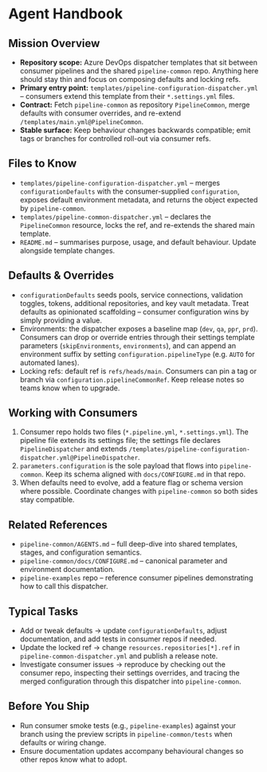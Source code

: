 # Agent Handbook

## Mission Overview
- **Repository scope:** Azure DevOps dispatcher templates that sit between consumer pipelines and the shared `pipeline-common` repo. Anything here should stay thin and focus on composing defaults and locking refs.
- **Primary entry point:** `templates/pipeline-configuration-dispatcher.yml` – consumers extend this template from their `*.settings.yml` files.
- **Contract:** Fetch `pipeline-common` as repository `PipelineCommon`, merge defaults with consumer overrides, and re-extend `/templates/main.yml@PipelineCommon`.
- **Stable surface:** Keep behaviour changes backwards compatible; emit tags or branches for controlled roll-out via consumer refs.

## Files to Know
- `templates/pipeline-configuration-dispatcher.yml` – merges `configurationDefaults` with the consumer-supplied `configuration`, exposes default environment metadata, and returns the object expected by `pipeline-common`.
- `templates/pipeline-common-dispatcher.yml` – declares the `PipelineCommon` resource, locks the ref, and re-extends the shared main template.
- `README.md` – summarises purpose, usage, and default behaviour. Update alongside template changes.

## Defaults & Overrides
- `configurationDefaults` seeds pools, service connections, validation toggles, tokens, additional repositories, and key vault metadata. Treat defaults as opinionated scaffolding – consumer configuration wins by simply providing a value.
- Environments: the dispatcher exposes a baseline map (`dev`, `qa`, `ppr`, `prd`). Consumers can drop or override entries through their settings template parameters (`skipEnvironments`, `environments`), and can append an environment suffix by setting `configuration.pipelineType` (e.g. `AUTO` for automated lanes).
- Locking refs: default ref is `refs/heads/main`. Consumers can pin a tag or branch via `configuration.pipelineCommonRef`. Keep release notes so teams know when to upgrade.

## Working with Consumers
1. Consumer repo holds two files (`*.pipeline.yml`, `*.settings.yml`). The pipeline file extends its settings file; the settings file declares `PipelineDispatcher` and extends `/templates/pipeline-configuration-dispatcher.yml@PipelineDispatcher`.
2. `parameters.configuration` is the sole payload that flows into `pipeline-common`. Keep its schema aligned with `docs/CONFIGURE.md` in that repo.
3. When defaults need to evolve, add a feature flag or schema version where possible. Coordinate changes with `pipeline-common` so both sides stay compatible.

## Related References
- `pipeline-common/AGENTS.md` – full deep-dive into shared templates, stages, and configuration semantics.
- `pipeline-common/docs/CONFIGURE.md` – canonical parameter and environment documentation.
- `pipeline-examples` repo – reference consumer pipelines demonstrating how to call this dispatcher.

## Typical Tasks
- Add or tweak defaults -> update `configurationDefaults`, adjust documentation, and add tests in consumer repos if needed.
- Update the locked ref -> change `resources.repositories[*].ref` in `pipeline-common-dispatcher.yml` and publish a release note.
- Investigate consumer issues -> reproduce by checking out the consumer repo, inspecting their settings overrides, and tracing the merged configuration through this dispatcher into `pipeline-common`.

## Before You Ship
- Run consumer smoke tests (e.g., `pipeline-examples`) against your branch using the preview scripts in `pipeline-common/tests` when defaults or wiring change.
- Ensure documentation updates accompany behavioural changes so other repos know what to adopt.
